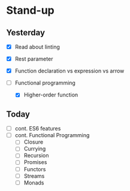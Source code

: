 # Stand-up

## Yesterday

- [x] Read about linting
- [x] Rest parameter
- [x] Function declaration vs expression vs arrow
- [ ] Functional programming

  - [x] Higher-order function

## Today

- [ ] cont. ES6 features
- [ ] cont. Functional Programming
  - [ ] Closure
  - [ ] Currying
  - [ ] Recursion
  - [ ] Promises
  - [ ] Functors
  - [ ] Streams
  - [ ] Monads
